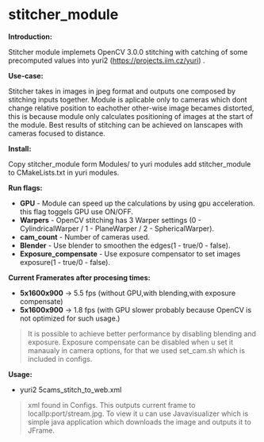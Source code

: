 # stitcher_module

**Introduction:** 

Stitcher module implemets OpenCV 3.0.0 stitching with catching of some precomputed values into yuri2 (https://projects.iim.cz/yuri) .


**Use-case:** 

Stitcher takes in images in jpeg format and outputs one composed by stitching inputs together. Module is aplicable only to cameras which dont change relative position to eachother other-wise image becames distorted, this is because module only calculates positioning of images at the start of the module. Best results of stitching can be achieved on lanscapes with cameras focused to distance.

**Install:** 

Copy stitcher_module form Modules/ to yuri modules add stitcher_module to CMakeLists.txt in yuri modules.

**Run flags:**  

- **GPU**  - Module can speed up the calculations by using gpu acceleration. this flag toggels GPU use ON/OFF.
- **Warpers**  - OpenCV stitching has 3 Warper settings (0 - CylindricalWarper / 1 - PlaneWarper / 2 - SphericalWarper).
- **cam_count**  - Number of cameras used.
- **Blender**  - Use blender to smoothen the edges(1 - true/0 - false).
- **Exposure_compensate**  - Use exposure compensator to set images exposure(1 - true/0 - false).

**Current Framerates after procesing times:** 

- **5x1600x900**  -> 5.5 fps (without GPU,with blending,with exposure compensate)
- **5x1600x900**  -> 1.8 fps (with GPU slower probably because OpenCV is not optimized for such usage.)

>It is possible to achieve better performance by disabling blending and exposure. Exposure compensate can be disabled when u set it manaualy in camera options, for that we used set_cam.sh which is included in configs.


**Usage:** 
- yuri2 5cams_stitch_to_web.xml 

>xml found in Configs. This outputs current frame to localIp:port/stream.jpg. To view it u can use Javavisualizer which is simple java application which downloads the image and outputs it to JFrame.
